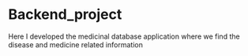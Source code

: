 # Backend_project

Here I developed the medicinal database application where we find the disease and medicine related information 
